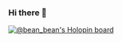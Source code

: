 ### Hi there 👋

<!--
**Sujata005/Sujata005** is a ✨ _special_ ✨ repository because its `README.md` (this file) appears on your GitHub profile.

Here are some ideas to get you started:

- 🔭 I’m currently working on ...
- 🌱 I’m currently learning ...
- 👯 I’m looking to collaborate on ...
- 🤔 I’m looking for help with ...
- 💬 Ask me about ...
- 📫 How to reach me: ...
- 😄 Pronouns: ...
- ⚡ Fun fact: ...
-->
[![@bean_bean's Holopin board](https://holopin.io/api/user/board?user=bean_bean)](https://holopin.io/@bean_bean)
